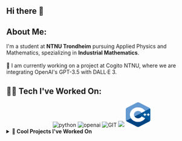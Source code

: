 ## Hi there 👋

<!--
**HFossdal/HFossdal** is a ✨ _special_ ✨ repository because its `README.md` (this file) appears on your GitHub profile.

Here are some ideas to get you started:

- 🔭 I’m currently working on ...
- 🌱 I’m currently learning ...
- 👯 I’m looking to collaborate on ...
- 🤔 I’m looking for help with ...
- 💬 Ask me about ...
- 📫 How to reach me: ...
- 😄 Pronouns: ...
- ⚡ Fun fact: ...
-->

<div align="center">

</div>

## About Me:

 I'm a student at **NTNU Trondheim** pursuing Applied Physics and Mathematics, spezializing in **Industrial Mathematics**.  <br> <br>
🔭 I am currently working on a project at Cogito NTNU, where we are integrating OpenAI's GPT-3.5 with DALL·E 3.
 

<h2> 🧑‍💻 Tech I've Worked On: </h2>

<div align="center">
      <img src="https://www.vectorlogo.zone/logos/python/python-icon.svg" alt="python"     width="65 height="65"/>
      <img src="https://github.com/SverreNystad/SverreNystad/assets/89105607/5dcbef68-921d-4897-a5cd-67c3ce2f171b" alt="openai" width="75" height="65"/>
      <img src="https://www.vectorlogo.zone/logos/git-scm/git-scm-icon.svg" alt="GIT"      width="65" height="65"/> 
      <img src="https://www.vectorlogo.zone/logos/r-project/r-project-official.svg" width="65 height="65">
      <img src="logos/cpp_logo.svg"width="65" height="65">

      
  
</div>




<details>
  <summary><strong>🚀 Cool Projects I've Worked On</strong></summary>
  <br>
  
  <div align="center">




  <!-- Project 1: Marketing-AI -->
  <h3><a href="https://github.com/CogitoNTNU/MarketingAI">MarketingAI</a></h3>
  <p>
    A software that autonomously generates relevant imagery and accompanying text for a meme or propaganda poster based on user input. To try it out visit us at https://www.cogito-ntnu.no/projects/h2023/marketingAI
    <br><img src="https://camo.githubusercontent.com/e665074212182242d970ec921ddb92386e248e22c0d650d5d79beee752d93fd0/68747470733a2f2f61746c6173696d6167657367616c6c6572792e626c6f622e636f72652e77696e646f77732e6e65742f696d616765732f4d61726b6574696e6741494c6f676f2e706e67" width="200"> 
  </p>


  
</div>
</details>
